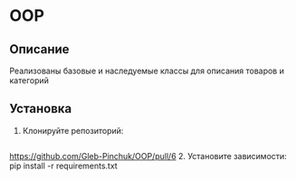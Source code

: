 # OOP

## Описание

Реализованы базовые и наследуемые классы для описания товаров и категорий

## Установка

1. Клонируйте репозиторий:

   ```bash
  https://github.com/Gleb-Pinchuk/OOP/pull/6
2. Установите зависимости:
   pip install -r requirements.txt

